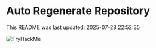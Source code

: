 # Auto Regenerate Repository

This README was last updated: 2025-07-28 22:52:35

 ![TryHackMe](https://tryhackme.com/badge/533634)
